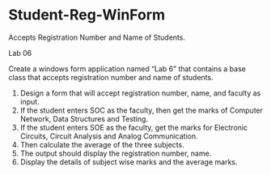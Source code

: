 # Student-Reg-WinForm
Accepts Registration Number and Name of Students. 

Lab 06

Create a windows form application named “Lab 6” that contains a base class that accepts registration number and name of students. 
1.	Design a form that will accept registration number, name, and faculty as input. 
2.	If the student enters SOC as the faculty, then get the marks of Computer Network, Data Structures and Testing. 
3.	If the student enters SOE as the faculty, get the marks for Electronic Circuits, Circuit Analysis and Analog Communication.
4.	Then calculate the average of the three subjects. 
5.	The output should display the registration number, name.
6.	Display the details of subject wise marks and the average marks.
